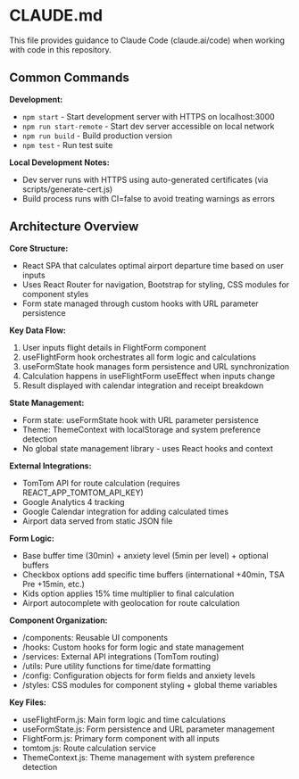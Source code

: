 # CLAUDE.md

This file provides guidance to Claude Code (claude.ai/code) when working with code in this repository.

## Common Commands

**Development:**
- `npm start` - Start development server with HTTPS on localhost:3000
- `npm run start-remote` - Start dev server accessible on local network
- `npm run build` - Build production version
- `npm test` - Run test suite

**Local Development Notes:**
- Dev server runs with HTTPS using auto-generated certificates (via scripts/generate-cert.js)
- Build process runs with CI=false to avoid treating warnings as errors

## Architecture Overview

**Core Structure:**
- React SPA that calculates optimal airport departure time based on user inputs
- Uses React Router for navigation, Bootstrap for styling, CSS modules for component styles
- Form state managed through custom hooks with URL parameter persistence

**Key Data Flow:**
1. User inputs flight details in FlightForm component
2. useFlightForm hook orchestrates all form logic and calculations  
3. useFormState hook manages form persistence and URL synchronization
4. Calculation happens in useFlightForm useEffect when inputs change
5. Result displayed with calendar integration and receipt breakdown

**State Management:**
- Form state: useFormState hook with URL parameter persistence
- Theme: ThemeContext with localStorage and system preference detection
- No global state management library - uses React hooks and context

**External Integrations:**
- TomTom API for route calculation (requires REACT_APP_TOMTOM_API_KEY)
- Google Analytics 4 tracking
- Google Calendar integration for adding calculated times
- Airport data served from static JSON file

**Form Logic:**
- Base buffer time (30min) + anxiety level (5min per level) + optional buffers
- Checkbox options add specific time buffers (international +40min, TSA Pre +15min, etc.)
- Kids option applies 15% time multiplier to final calculation
- Airport autocomplete with geolocation for route calculation

**Component Organization:**
- /components: Reusable UI components
- /hooks: Custom hooks for form logic and state management  
- /services: External API integrations (TomTom routing)
- /utils: Pure utility functions for time/date formatting
- /config: Configuration objects for form fields and anxiety levels
- /styles: CSS modules for component styling + global theme variables

**Key Files:**
- useFlightForm.js: Main form logic and time calculations
- useFormState.js: Form persistence and URL parameter management
- FlightForm.js: Primary form component with all inputs
- tomtom.js: Route calculation service
- ThemeContext.js: Theme management with system preference detection